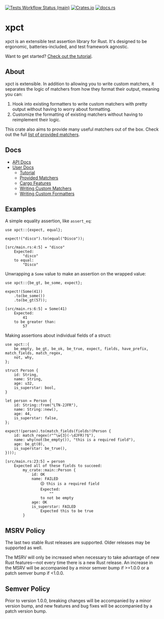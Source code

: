 [![Tests Workflow Status (main)](https://img.shields.io/github/actions/workflow/status/lostatc/xpct/test.yaml?branch=main&label=Tests&style=for-the-badge&logo=github)](https://github.com/lostatc/xpct/actions/workflows/test.yaml)
[![Crates.io](https://img.shields.io/crates/v/xpct?logo=rust&style=for-the-badge)](https://crates.io/crates/xpct)
[![docs.rs](https://img.shields.io/docsrs/xpct?logo=docs.rs&style=for-the-badge)](https://docs.rs/xpct)

# xpct

xpct is an extensible test assertion library for Rust. It's designed to be
ergonomic, batteries-included, and test framework agnostic.

Want to get started? [Check out the
tutorial](https://docs.rs/xpct/latest/xpct/docs/tutorial/index.html).

## About

xpct is extensible. In addition to allowing you to write custom matchers, it
separates the logic of matchers from how they format their output, meaning you
can:

1. Hook into existing formatters to write custom matchers with pretty output
   without having to worry about formatting.
2. Customize the formatting of existing matchers without having to reimplement
   their logic.

This crate also aims to provide many useful matchers out of the box. Check out
the full [list of provided
matchers](https://docs.rs/xpct/latest/xpct/docs/matcher_list/index.html).

## Docs

- [API Docs](https://docs.rs/xpct/latest/xpct/index.html)
- [User Docs](https://docs.rs/xpct/latest/xpct/docs/index.html)
  - [Tutorial](https://docs.rs/xpct/latest/xpct/docs/tutorial/index.html)
  - [Provided Matchers](https://docs.rs/xpct/latest/xpct/docs/matcher_list/index.html)
  - [Cargo Features](https://docs.rs/xpct/latest/xpct/docs/cargo_features/index.html)
  - [Writing Custom Matchers](https://docs.rs/xpct/latest/xpct/docs/writing_matchers/index.html)
  - [Writing Custom Formatters](https://docs.rs/xpct/latest/xpct/docs/writing_formatters/index.html)

## Examples

A simple equality assertion, like `assert_eq`:

```rust,should_panic
use xpct::{expect, equal};

expect!("disco").to(equal("Disco"));
```

```text
[src/main.rs:4:5] = "disco"
    Expected:
        "disco"
    to equal:
        "Disco"
```

Unwrapping a `Some` value to make an assertion on the wrapped value:

```rust,should_panic
use xpct::{be_gt, be_some, expect};

expect!(Some(41))
    .to(be_some())
    .to(be_gt(57));
```

```text
[src/main.rs:6:5] = Some(41)
    Expected:
        41
    to be greater than:
        57
```

Making assertions about individual fields of a struct:

```rust,should_panic
use xpct::{
    be_empty, be_gt, be_ok, be_true, expect, fields, have_prefix, match_fields, match_regex,
    not, why,
};

struct Person {
    id: String,
    name: String,
    age: u32,
    is_superstar: bool,
}

let person = Person {
    id: String::from("LTN-2JFR"),
    name: String::new(),
    age: 44,
    is_superstar: false,
};

expect!(person).to(match_fields(fields!(Person {
    id: match_regex(r"^\w{3}(-\dJFR)?$"),
    name: why(not(be_empty()), "this is a required field"),
    age: be_gt(0),
    is_superstar: be_true(),
})));
```

```text
[src/main.rs:23:5] = person
    Expected all of these fields to succeed:
        my_crate::main::Person {
            id: OK
            name: FAILED
                🛈 this is a required field
                Expected:
                    ""
                to not be empty
            age: OK
            is_superstar: FAILED
                Expected this to be true
        }

```

## MSRV Policy

The last two stable Rust releases are supported. Older releases may be supported
as well.

The MSRV will only be increased when necessary to take advantage of new Rust
features—not every time there is a new Rust release. An increase in the MSRV
will be accompanied by a minor semver bump if >=1.0.0 or a patch semver bump if
<1.0.0.

## Semver Policy

Prior to version 1.0.0, breaking changes will be accompanied by a minor version
bump, and new features and bug fixes will be accompanied by a patch version
bump.
